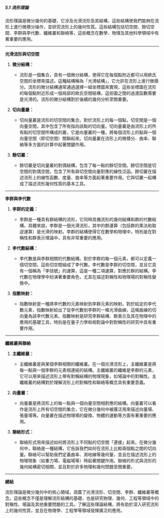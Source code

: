 ##### 5.1 流形理論

流形理論是微分幾何的基礎，它涉及光滑流形及其結構，這些結構使我們能夠在流形上進行微積分操作，並研究流形上的幾何性質。這些結構包括切空間、餘切空間、李群與李代數、纖維叢和聯絡等，這些概念在數學、物理及其他科學領域中有著重要的應用。

---

**光滑流形與切空間**

1. **微分結構：**
   - 流形是一個集合，具有一個微分結構，使得它在每個點附近都可以用歐氏空間的坐標來描述。這種結構稱為「光滑結構」，它允許在流形上進行微積分。流形的微分結構通常通過選擇一組坐標圖來實現，這些坐標圖在流形的每個點附近形成一個局部的歐氏空間結構，這些圖之間的過渡函數需要是光滑的。流形的微分結構對於後續的幾何分析至關重要。

2. **切向量叢：**
   - 切向量叢是流形的切空間的集合。對於流形上的每一個點，切空間是一個向量空間，其中包含了所有指向該點的切向量。切向量叢是由流形上的所有點的切空間所構成的叢，它是向量叢的一種，將每個流形上的點與一個向量空間（即切空間）關聯起來。切向量叢在流形上的微積分、曲率、聯絡等多方面的計算中起著關鍵作用。

3. **餘切叢：**
   - 餘切叢是切向量叢的對偶結構，包含了每一點的餘切空間。餘切空間是切空間的對偶空間，包含了所有與切空間向量對應的線性泛函。餘切叢在描述流形上的線性函數、度量、曲率等方面起著重要作用。它與切叢一起構成了描述流形幾何性質的基本工具。

---

**李群與李代數**

1. **李群的定義：**
   - 李群是一種具有群結構的流形，它同時具備流形的幾何結構和群的代數結構。具體來說，李群是一個光滑流形，其中的群運算（包括群的乘法和取逆運算）是光滑的映射。李群的結構使得它在數學和物理中，特別是在對稱性和群表示理論中，具有非常重要的應用。

2. **李代數結構：**
   - 李代數是與李群相關的代數結構。對於李群的每一個元素，都可以定義一個切空間，這些切空間組成了李代數。李代數是李群的切空間，並且它具有一個稱為「李括號」的運算，這是一種二項運算，對應於群的結構。李代數在物理學中扮演著重要角色，尤其在描述對稱性和物理場的對稱性變換中。

3. **指數映射：**
   - 指數映射是一種將李代數的元素映射到李群元素的映射。對於給定的李代數元素，指數映射給出了從李代數到李群的一條光滑曲線，這條曲線的切向量為該李代數元素。指數映射是研究李群結構、群表示及其在物理中的應用的基礎工具，特別是在量子力學和相對論中對對稱性的研究中具有重要作用。

---

**纖維叢與聯絡**

1. **主纖維叢：**
   - 主纖維叢是與某個李群相關的纖維叢。在一個光滑流形上，主纖維叢是將每一點與一個李群的元素相連結的結構。主纖維叢的纖維是李群的元素，它可以用來描述流形上帶有對稱結構的物理現象，如場論中的對稱性。主纖維叢的結構對於理解流形上的對稱性和聯絡等概念具有重要意義。

2. **向量叢：**
   - 向量叢是將流形上的每一點與一個向量空間相對應的結構。向量叢可以看作是流形上所有切空間的集合，它在微分幾何中被廣泛用來描述向量場、張量場等。向量叢在描述物理場的變換、物體的運動等方面有著重要的應用。

3. **聯絡形式：**
   - 聯絡形式用來描述如何將流形上不同點的切空間「連接」起來。在微分幾何中，聯絡是一種結構，它告訴我們如何在流形上比較兩個點之間的切向量。聯絡可以幫助我們定義曲率、測地線等幾何量，並且在描述流形上的物理現象（如重力場、電磁場等）時起著關鍵作用。聯絡的形式與流形的幾何結構密切相關，並且對於許多物理和幾何問題至關重要。

---

**總結**

流形理論是微分幾何中的核心領域，涵蓋了光滑流形、切空間、李群、纖維叢等概念。這些概念不僅是理解流形結構的基礎，也是研究物理、幾何、工程等領域中的對稱性、場論及其他重要問題的工具。了解這些理論結構，將有助於深入研究流形上的幾何性質，並且在物理學、工程學等領域發揮廣泛的應用。